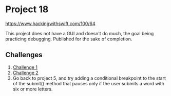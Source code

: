# Project 18

https://www.hackingwithswift.com/100/64

This project does not have a GUI and doesn't do much, the goal being practicing debugging. Published for the sake of completion.

## Challenges

1. [Challenge 1](../38-Project18-Challenges1-2)
2. [Challenge 2](../38-Project18-Challenges1-2)
3. Go back to project 5, and try adding a conditional breakpoint to the start of the submit() method that pauses only if the user submits a word with six or more letters.
